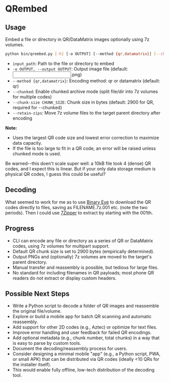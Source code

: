 # QRembed

## Usage

Embed a file or directory in QR/DataMatrix images optionally using 7z volumes.

```sh
python bin/qrembed.py [-h] [-o OUTPUT] [--method {qr,datamatrix}] [--chunked] [--chunk-size CHUNK_SIZE] [--retain-zips] input_path
```

- `input_path`: Path to the file or directory to embed
- `-o OUTPUT, --output OUTPUT`: Output image file (default: <input>.png)
- `--method {qr,datamatrix}`: Encoding method: qr or datamatrix (default: qr)
- `--chunked`: Enable chunked archive mode (split file/dir into 7z volumes for multiple codes)
- `--chunk-size CHUNK_SIZE`: Chunk size in bytes (default: 2900 for QR, required for --chunked)
- `--retain-zips`: Move 7z volume files to the target parent directory after encoding

**Note:**

- Uses the largest QR code size and lowest error correction to maximize data capacity.
- If the file is too large to fit in a QR code, an error will be raised unless chunked mode is used.

Be warned--this doen't scale super well: a 10kB file took 4 (dense) QR codes, and I expect this is linear. But if your only data storage medium is physical QR codes, I guess this could be useful?

## Decoding

What seemed to work for me as to use [Binary Eye](https://github.com/markusfisch/BinaryEye) to download the QR codes directly to files, saving as FILENAME.7z.001 etc. (note the two periods). Then I could use [7Zipper](https://play.google.com/store/apps/details?id=org.joa.zipperplus7&hl=en-US&pli=1) to extract by starting with the 001th.

## Progress

- CLI can encode any file or directory as a series of QR or DataMatrix codes, using 7z volumes for multipart support.
- Default QR chunk size is set to 2900 bytes (empirically determined).
- Output PNGs and (optionally) 7z volumes are moved to the target's parent directory.
- Manual transfer and reassembly is possible, but tedious for large files.
- No standard for including filenames in QR payloads; most phone QR readers do not extract or display custom headers.

## Possible Next Steps

- Write a Python script to decode a folder of QR images and reassemble the original file/volume.
- Explore or build a mobile app for batch QR scanning and automatic reassembly.
- Add support for other 2D codes (e.g., Aztec) or optimize for text files.
- Improve error handling and user feedback for failed QR encodings.
- Add optional metadata (e.g., chunk number, total chunks) in a way that is easy to parse by custom tools.
- Document the decoding/reassembly process for users.
- Consider designing a minimal mobile "app" (e.g., a Python script, PWA, or small APK) that can be distributed via QR codes (ideally <10 QRs for the installer itself).
- This would enable fully offline, low-tech distribution of the decoding tool.
